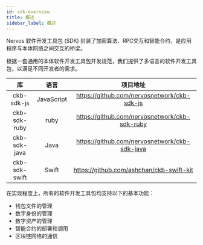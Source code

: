 ```yaml
---
id: sdk-overview
title: 概述
sidebar_label: 概述
---
```

Nervos 软件开发工具包 (SDK) 封装了加密算法、RPC交互和智能合约，是应用程序与本体网络之间交互的桥梁。

根据一套通用的本体软件开发工具包开发规范，我们提供了多语言的软件开发工具包，以满足不同开发者的需求。

|          库          |    语言     |                        项目地址                          |
| :------------------: | :---------: | :-----------------------------------------------------: |
|    ckb-sdk-js        | JavaScript |        https://github.com/nervosnetwork/ckb-sdk-js       |
|    ckb-sdk-ruby      | ruby       |        https://github.com/nervosnetwork/ckb-sdk-ruby     |
|    ckb-sdk-java      | Java       |        https://github.com/nervosnetwork/ckb-sdk-java     |
|    ckb-sdk-swift     | Swift      |        https://github.com/ashchan/ckb-swift-kit          |


在实现程度上，所有的软件开发工具包均支持以下的基本功能：

- 钱包文件的管理
- 数字身份的管理
- 数字资产的管理
- 智能合约的部署和调用
- 区块链网络的通信
